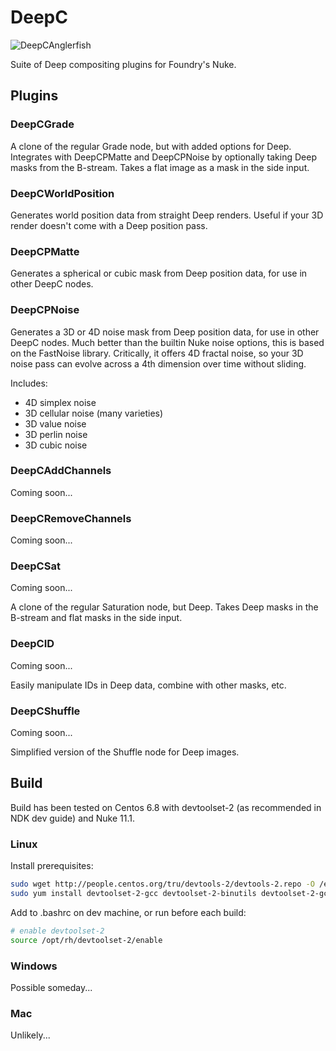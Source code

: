 # DeepC

![DeepCAnglerfish](https://raw.githubusercontent.com/charlesangus/DeepC/master/icon/anglerfish_icon_medium_black.png?token=AEfZ8WAwpM_lo1i8A9D2iJY7ZDRI6tonks5cIuu-wA%3D%3D)

Suite of Deep compositing plugins for Foundry's Nuke.

## Plugins

### DeepCGrade

A clone of the regular Grade node, but with added options for Deep. Integrates with DeepCPMatte and DeepCPNoise by optionally taking Deep masks from the B-stream. Takes a flat image as a mask in the side input.

### DeepCWorldPosition

Generates world position data from straight Deep renders. Useful if your 3D render doesn't come with a Deep position pass.

### DeepCPMatte

Generates a spherical or cubic mask from Deep position data, for use in other DeepC nodes.

### DeepCPNoise

Generates a 3D or 4D noise mask from Deep position data, for use in other DeepC nodes. Much better than the builtin Nuke noise options, this is based on the FastNoise library. Critically, it offers 4D fractal noise, so your 3D noise pass can evolve across a 4th dimension over time without sliding.

Includes:

- 4D simplex noise
- 3D cellular noise (many varieties)
- 3D value noise
- 3D perlin noise
- 3D cubic noise

### DeepCAddChannels

Coming soon...

### DeepCRemoveChannels

Coming soon...

### DeepCSat

Coming soon...

A clone of the regular Saturation node, but Deep. Takes Deep masks in the B-stream and flat masks in the side input.

### DeepCID

Coming soon...

Easily manipulate IDs in Deep data, combine with other masks, etc.

### DeepCShuffle

Coming soon...

Simplified version of the Shuffle node for Deep images.

## Build

Build has been tested on Centos 6.8 with devtoolset-2 (as recommended in NDK dev guide) and Nuke 11.1.

### Linux

Install prerequisites:

```bash
sudo wget http://people.centos.org/tru/devtools-2/devtools-2.repo -O /etc/yum.repos.d/devtools-2.repo
sudo yum install devtoolset-2-gcc devtoolset-2-binutils devtoolset-2-gcc-c++ mesa-libGLU-devel
```

Add to .bashrc on dev machine, or run before each build:

```bash
# enable devtoolset-2
source /opt/rh/devtoolset-2/enable
```

### Windows

Possible someday...

### Mac

Unlikely...

